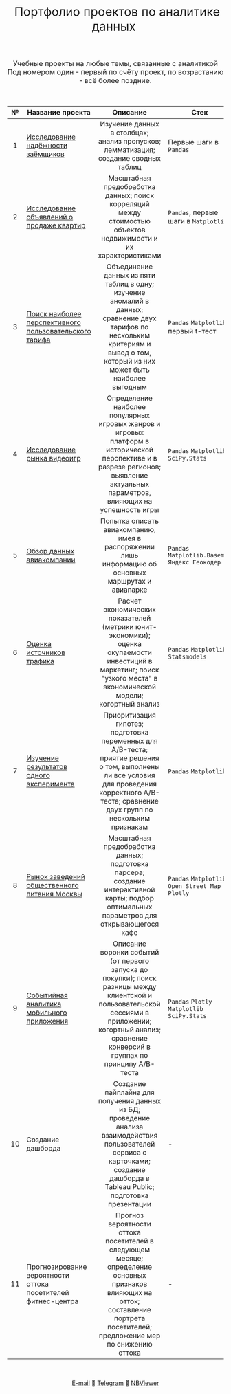 <h1 style="font-weight:normal" align="center">
  &nbsp;Портфолио проектов по аналитике данных&nbsp;
</h1>
<br>
<h3 style="font-weight:normal" align="center">
Учебные проекты на любые темы, связанные с аналитикой<br>
Под номером один - первый по счёту проект, по возрастанию - всё более поздние.
</h3>

<br>

|№|Название проекта|Описание|Стек|
|:-----:|-----|:-----:|-----|
|1|[Исследование надёжности заёмщиков](https://nbviewer.jupyter.org/github/Artemii-Kravtsov/thousands-of-hours/blob/master/1_credit_scoring_leads.ipynb)|Изучение данных в столбцах; анализ пропусков; лемматизация; создание сводных таблиц| Первые шаги в `Pandas` |
|2|[Исследование объявлений о продаже квартир](https://nbviewer.jupyter.org/github/Artemii-Kravtsov/thousands-of-hours/blob/master/2_prices_on_real_estate_market.ipynb)|Масштабная предобработка данных; поиск корреляций между стоимостью объектов недвижимости и их характеристиками| `Pandas`, первые шаги в `Matplotlib` |
|3|[Поиск наиболее перспективного пользовательского тарифа](https://nbviewer.jupyter.org/github/Artemii-Kravtsov/thousands-of-hours/blob/master/3_comparison_of_two_pricing_plans.ipynb)|Объединение данных из пяти таблиц в одну; изучение аномалий в данных; сравнение двух тарифов по нескольким критериям и вывод о том, который из них может быть наиболее выгодным| `Pandas` `Matplotlib`, первый t-тест |
|4|[Исследование рынка видеоигр](https://nbviewer.jupyter.org/github/Artemii-Kravtsov/thousands-of-hours/blob/master/4_computer_games_market_over_time.ipynb)|Определение наиболее популярных игровых жанров и игровых платформ в исторической перспективе и в разрезе регионов; выявление актуальных параметров, влияющих на успешность игры|`Pandas` `Matplotlib` `SciPy.Stats`|
|5|[Обзор данных авиакомпании](https://nbviewer.jupyter.org/github/Artemii-Kravtsov/thousands-of-hours/blob/master/5_airlines_data_review.ipynb)|Попытка описать авиакомпанию, имея в распоряжении лишь информацию об основных маршрутах и авиапарке|`Pandas` `Matplotlib.Basemap` `Яндекс Геокодер`|
|6|[Оценка источников трафика](https://nbviewer.jupyter.org/github/Artemii-Kravtsov/thousands-of-hours/blob/master/6_web_analytics_of_ticket_service.ipynb)|Расчет экономических показателей (метрики юнит-экономики); оценка окупаемости инвестиций в маркетинг; поиск "узкого места" в экономической модели; когортный анализ| `Pandas` `Matplotlib` `Statsmodels` |
|7|[Изучение результатов одного эксперимента](https://nbviewer.jupyter.org/github/Artemii-Kravtsov/thousands-of-hours/blob/master/7_typical_ab_test.ipynb)|	Приоритизация гипотез; подготовка переменных для A/B-теста; приятие решения о том, выполнены ли все условия для проведения корректного A/B-теста; сравнение двух групп по нескольким признакам |`Pandas` `Matplotlib`|
|8|[Рынок заведений общественного питания Москвы](https://nbviewer.jupyter.org/github/Artemii-Kravtsov/thousands-of-hours/blob/master/8_restaurants_in_moscow.ipynb)|Масштабная предобработка данных; подготовка парсера; создание интерактивной карты; подбор оптимальных параметров для открывающегося кафе|`Pandas` `Matplotlib` `Open Street Map` `Plotly`|
|9|[Событийная аналитика мобильного приложения](https://nbviewer.jupyter.org/github/Artemii-Kravtsov/thousands-of-hours/blob/master/9_analysing_events_logs.ipynb)|Описание воронки событий (от первого запуска до покупки); поиск разницы между клиентской и пользовательской сессиями в приложении; когортный анализ; сравнение конверсий в группах по принципу A/B-теста|`Pandas` `Plotly` `Matplotlib` `SciPy.Stats`|
|10|Создание дашборда|Создание пайплайна для получения данных из БД; проведение анализа взаимодействия пользователей сервиса с карточками; создание дашборда в Tableau Public; подготовка презентации|-|
|11|Прогнозирование вероятности оттока посетителей фитнес-центра|Прогноз вероятности оттока посетителей в следующем месяце; определение основных признаков влияющих на отток; составление портрета посетителей; предложение мер по снижению оттока|-|

<br>
<span align="center">
  
[E-mail](mailto:t_e_m_a@inbox.ru) 🔹 [Telegram](https://t.me/Artemy_Kravtsov) 🔹 [NBViewer](https://nbviewer.jupyter.org/github/Artemii-Kravtsov/thousands-of-hours/tree/master/)

</span>
